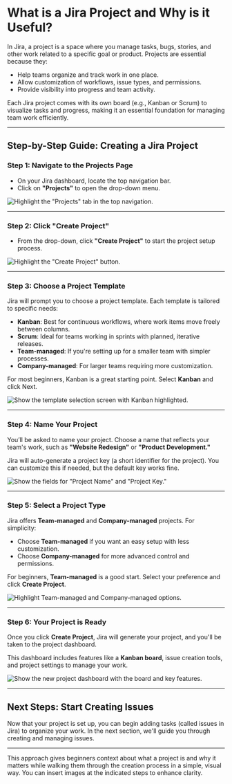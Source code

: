 # What is a Jira Project and Why is it Useful?

In Jira, a project is a space where you manage tasks, bugs, stories, and other work related to a specific goal or product. Projects are essential because they:

- Help teams organize and track work in one place.
- Allow customization of workflows, issue types, and permissions.
- Provide visibility into progress and team activity.

Each Jira project comes with its own board (e.g., Kanban or Scrum) to visualize tasks and progress, making it an essential foundation for managing team work efficiently.

---

## Step-by-Step Guide: Creating a Jira Project

### Step 1: Navigate to the Projects Page
- On your Jira dashboard, locate the top navigation bar.
- Click on **"Projects"** to open the drop-down menu.

![Highlight the "Projects" tab in the top navigation.](#)

---

### Step 2: Click "Create Project"
- From the drop-down, click **"Create Project"** to start the project setup process.

![Highlight the "Create Project" button.](#)

---

### Step 3: Choose a Project Template
Jira will prompt you to choose a project template. Each template is tailored to specific needs:

- **Kanban**: Best for continuous workflows, where work items move freely between columns.
- **Scrum**: Ideal for teams working in sprints with planned, iterative releases.
- **Team-managed**: If you're setting up for a smaller team with simpler processes.
- **Company-managed**: For larger teams requiring more customization.

For most beginners, Kanban is a great starting point. Select **Kanban** and click Next.

![Show the template selection screen with Kanban highlighted.](#)

---

### Step 4: Name Your Project
You’ll be asked to name your project. Choose a name that reflects your team's work, such as **"Website Redesign"** or **"Product Development."**

Jira will auto-generate a project key (a short identifier for the project). You can customize this if needed, but the default key works fine.

![Show the fields for "Project Name" and "Project Key."](#)

---

### Step 5: Select a Project Type
Jira offers **Team-managed** and **Company-managed** projects. For simplicity:

- Choose **Team-managed** if you want an easy setup with less customization.
- Choose **Company-managed** for more advanced control and permissions.

For beginners, **Team-managed** is a good start. Select your preference and click **Create Project**.

![Highlight Team-managed and Company-managed options.](#)

---

### Step 6: Your Project is Ready
Once you click **Create Project**, Jira will generate your project, and you'll be taken to the project dashboard.

This dashboard includes features like a **Kanban board**, issue creation tools, and project settings to manage your work.

![Show the new project dashboard with the board and key features.](#)

---

## Next Steps: Start Creating Issues

Now that your project is set up, you can begin adding tasks (called issues in Jira) to organize your work. In the next section, we'll guide you through creating and managing issues.

---

This approach gives beginners context about what a project is and why it matters while walking them through the creation process in a simple, visual way. You can insert images at the indicated steps to enhance clarity.
